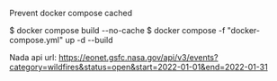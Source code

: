 Prevent docker compose cached

$ docker compose build --no-cache
$ docker compose -f "docker-compose.yml" up -d --build 


Nada api url: https://eonet.gsfc.nasa.gov/api/v3/events?category=wildfires&status=open&start=2022-01-01&end=2022-01-31